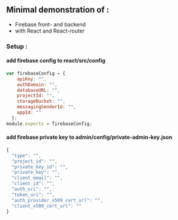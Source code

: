 ## Minimal demonstration of :
- Firebase front- and backend 
- with React and React-router

### Setup :

#### add firebase config to react/src/config
```js
var firebaseConfig = {
    apiKey: "",
    authDomain: "",
    databaseURL: "",
    projectId: "",
    storageBucket: "",
    messagingSenderId: "",
    appId: ""
  };
module.exports = firebaseConfig;
```

#### add firebase private key to admin/config/private-admin-key.json
```js
{
  "type": "",
  "project_id": "",
  "private_key_id": "",
  "private_key": "",
  "client_email": "",
  "client_id": "",
  "auth_uri": "",
  "token_uri": "",
  "auth_provider_x509_cert_url": "",
  "client_x509_cert_url": ""
}
```

 

